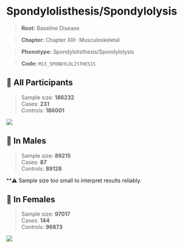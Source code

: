 # Spondylolisthesis/Spondylolysis

> **Root:** Baseline Disease  

> **Chapter:** Chapter XIII- Musculoskeletal  

> **Phenotype:** Spondylolisthesis/Spondylolysis  

> **Code:** `M13_SPONDYLOLISTHESIS`

## 🧪 All Participants  
> Sample size: **186232**  
> Cases: **231**  
> Controls: **186001**
<img src="/Disease/Figures/ALL/Baseline/M13_SPONDYLOLISTHESIS.png"/>
<CsvTable src="/Disease/Data/ALL/Baseline/LG_M13_SPONDYLOLISTHESIS.csv" label="🔍 View full results" />

## 👨 In Males  
> Sample size: **89215**  
> Cases: **87**  
> Controls: **89128**

**⚠️ Sample size too small to interpret results reliably.

## 👩 In Females  
> Sample size: **97017**  
> Cases: **144**  
> Controls: **96873**
<img src="/Disease/Figures/Female/Baseline/M13_SPONDYLOLISTHESIS.png"/>
<CsvTable src="/Disease/Data/Female/Baseline/LG_M13_SPONDYLOLISTHESIS.csv" label="🔍 View full results" />
